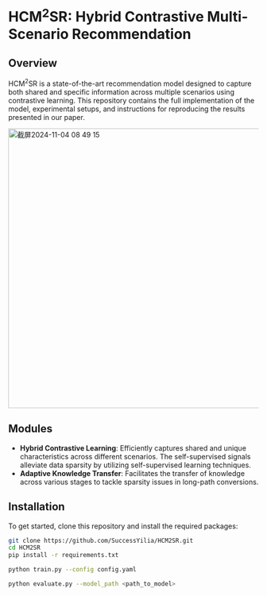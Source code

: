 # HCM$^2$SR: Hybrid Contrastive Multi-Scenario Recommendation

## Overview
HCM$^2$SR is a state-of-the-art recommendation model designed to capture both shared and specific information across multiple scenarios using contrastive learning. This repository contains the full implementation of the model, experimental setups, and instructions for reproducing the results presented in our paper.

<img width="563" alt="截屏2024-11-04 08 49 15" src="https://github.com/user-attachments/assets/6ad279bc-8f82-46a6-9502-4aa0882ace27">


## Modules
- **Hybrid Contrastive Learning**: Efficiently captures shared and unique characteristics across different scenarios. The self-supervised signals alleviate data sparsity by utilizing self-supervised learning techniques.
- **Adaptive Knowledge Transfer**: Facilitates the transfer of knowledge across various stages to tackle sparsity issues in long-path conversions.


## Installation
To get started, clone this repository and install the required packages:

```bash
git clone https://github.com/SuccessYilia/HCM2SR.git
cd HCM2SR
pip install -r requirements.txt

python train.py --config config.yaml

python evaluate.py --model_path <path_to_model>

